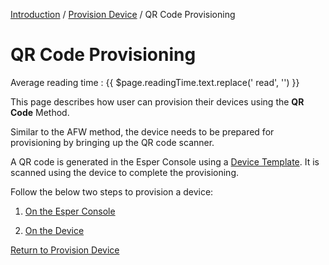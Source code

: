 [Introduction](../../../console.md) / [Provision Device](../index.md) / QR Code Provisioning

# QR Code Provisioning 
<div class="avg-reading-time" style="margin-top: 0rem;">Average reading time : {{ $page.readingTime.text.replace(' read', '') }}</div>

This page describes how user can provision their devices using the **QR Code** Method.

Similar to the AFW method, the device needs to be prepared for provisioning by bringing up the QR code scanner.

A QR code is generated in the Esper Console using a [Device Template](../../device-template/index.md). It is scanned using the device to complete the provisioning.

Follow the below two steps to provision a device:

1. [On the Esper Console](steps-take-cloud-portal-6tap/index.md)

2. [On the Device](device-side-6-tap-method/index.md)

[Return to Provision Device](../index.md)
